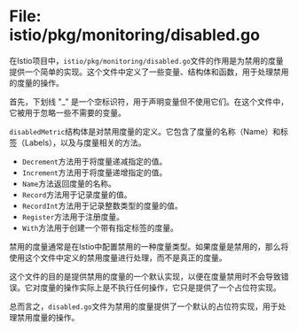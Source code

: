 # File: istio/pkg/monitoring/disabled.go

在Istio项目中，`istio/pkg/monitoring/disabled.go`文件的作用是为禁用的度量提供一个简单的实现。这个文件中定义了一些变量、结构体和函数，用于处理禁用的度量的操作。

首先，下划线 "_" 是一个空标识符，用于声明变量但不使用它们。在这个文件中，它被用于忽略一些不需要的变量。

`disabledMetric`结构体是对禁用度量的定义。它包含了度量的名称（Name）和标签（Labels），以及与度量相关的方法。

- `Decrement`方法用于将度量递减指定的值。
- `Increment`方法用于将度量递增指定的值。
- `Name`方法返回度量的名称。
- `Record`方法用于记录度量的值。
- `RecordInt`方法用于记录整数类型的度量的值。
- `Register`方法用于注册度量。
- `With`方法用于创建一个带有指定标签的度量。

禁用的度量通常是在Istio中配置禁用的一种度量类型。如果度量是禁用的，那么将使用这个文件中定义的禁用度量进行处理，而不是真正的度量。

这个文件的目的是提供禁用的度量的一个默认实现，以便在度量禁用时不会导致错误。它对度量的操作实际上是不执行任何操作，它只是提供了一个占位符实现。

总而言之，`disabled.go`文件为禁用的度量提供了一个默认的占位符实现，用于处理禁用度量的操作。

